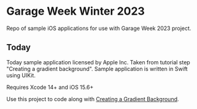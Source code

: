 # Garage Week Winter 2023

Repo of sample iOS applications for use with Garage Week 2023 project.

## Today
Today sample application licensed by Apple Inc. Taken from tutorial step "Creating a gradient background".
Sample application is written in Swift using UIKit.

Requires Xcode 14+ and iOS 15.6+

Use this project to code along with [Creating a Gradient Background](https://developer.apple.com/tutorials/app-dev-training/creating-a-gradient-background).

